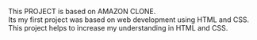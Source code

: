 This PROJECT is based on AMAZON CLONE.
<BR>
Its my first project was based on web development using HTML and CSS.
<BR>
This project helps to increase my understanding in HTML and CSS.
